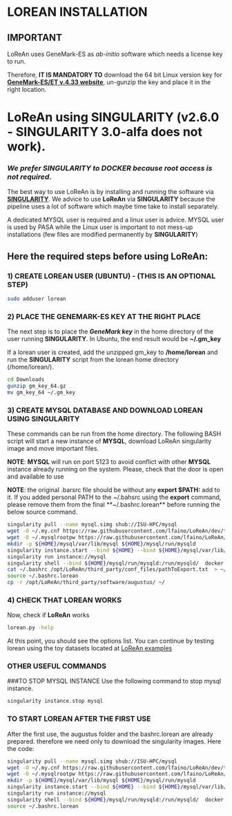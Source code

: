 # LOREAN INSTALLATION

## IMPORTANT
LoReAn uses GeneMark-ES as *ab-initio* software which needs a license key to run. 

Therefore, **IT IS MANDATORY TO** download the 64 bit Linux version key for [**GeneMark-ES/ET v.4.33 website**](http://exon.gatech.edu/GeneMark/license_download.cgi), un-gunzip the key and place it in the right location.


# LoReAn using SINGULARITY (v2.6.0 - SINGULARITY 3.0-alfa does not work).

### ***We prefer **SINGULARITY** to **DOCKER** because root access is not required.*** 

The best way to use LoReAn is by installing and running the software via [**SINGULARITY**](https://www.sylabs.io/). 
We advice to use **LoReAn** via **SINGULARITY** because the pipeline uses a lot of software which maybe time take to 
install separately. 

A dedicated MYSQL user is required and a linux user is advice. MYSQL user is used by PASA while the Linux user 
is important to not mess-up installations (few files are modified permanently by **SINGULARITY**)

## Here the required steps before using **LoReAn**:


### 1) CREATE LOREAN USER (UBUNTU) - (THIS IS AN OPTIONAL STEP) 

```bash
sudo adduser lorean
```

### 2) PLACE THE GENEMARK-ES KEY AT THE RIGHT PLACE 

The next step is to place the ***GeneMark key*** in the home directory of the user running **SINGULARITY**. In Ubuntu, 
the end result would be **~/.gm_key**

If a lorean user is created, add the unzipped gm_key to **/home/lorean** and run the **SINGULARITY** script from the 
lorean home directory (/home/lorean/). 
   

```bash
cd Downloads
gunzip gm_key_64.gz
mv gm_key_64 ~/.gm_key
```

### 3) CREATE MYSQL DATABASE AND DOWNLOAD LOREAN USING SINGULARITY 

These commands can be run from the home directory. The following BASH script will start a new instance of **MYSQL**, download LoReAn
singularity image and move important files.

**NOTE**: **MYSQL** will run on port 5123 to avoid conflict with other **MYSQL** instance already running on the system. Please, 
check that the door is open and available to use

**NOTE**: the original .barsrc file should be without any **export $PATH:** add to it. If you added personal PATH to 
the ~/.bahsrc using the **export** command, please remove them from the final **~/.bashrc.lorean** before running the below 
source command.   

```bash
singularity pull --name mysql.simg shub://ISU-HPC/mysql
wget -O ~/.my.cnf https://raw.githubusercontent.com/lfaino/LoReAn/dev/third_party/conf_files/my.cnf 
wget -O ~/.mysqlrootpw https://raw.githubusercontent.com/lfaino/LoReAn/dev/third_party/conf_files/mysqlrootpw
mkdir -p ${HOME}/mysql/var/lib/mysql ${HOME}/mysql/run/mysqld
singularity instance.start --bind ${HOME} --bind ${HOME}/mysql/var/lib/mysql/:/var/lib/mysql --bind ${HOME}/mysql/run/mysqld:/run/mysqld ./mysql.simg mysql
singularity run instance://mysql
singularity shell --bind ${HOME}/mysql/run/mysqld:/run/mysqld/  docker://lfaino/lorean:iprscan_rpMask
cat ~/.bashrc /opt/LoReAn/third_party/conf_files/pathToExport.txt  > ~/.bashrc.lorean
source ~/.bashrc.lorean
cp -r /opt/LoReAn/third_party/software/augustus/ ~/
```



### 4) CHECK THAT LOREAN WORKS

Now, check if  **LoReAn** works
 
 ```bash
lorean.py -help
 ```

At this point, you should see the options list. 
You can continue by testing lorean using the toy datasets located at [LoReAn examples](https://github.com/lfaino/LoReAn_Example)


### OTHER USEFUL COMMANDS

###TO STOP MYSQL INSTANCE 
Use the following command to stop mysql instance.

```bash
singularity instance.stop mysql
```
### TO START LOREAN AFTER THE FIRST USE

After the first use, the augustus folder and the bashrc.lorean are already prepared. therefore we need only to download 
the singularity images. Here the code:

```bash
singularity pull --name mysql.simg shub://ISU-HPC/mysql
wget -O ~/.my.cnf https://raw.githubusercontent.com/lfaino/LoReAn/dev/third_party/conf_files/my.cnf 
wget -O ~/.mysqlrootpw https://raw.githubusercontent.com/lfaino/LoReAn/dev/third_party/conf_files/mysqlrootpw
mkdir -p ${HOME}/mysql/var/lib/mysql ${HOME}/mysql/run/mysqld
singularity instance.start --bind ${HOME} --bind ${HOME}/mysql/var/lib/mysql/:/var/lib/mysql --bind ${HOME}/mysql/run/mysqld:/run/mysqld ./mysql.simg mysql
singularity run instance://mysql
singularity shell --bind ${HOME}/mysql/run/mysqld:/run/mysqld/  docker://lfaino/lorean:iprscan_rpMask
source ~/.bashrc.lorean
```
